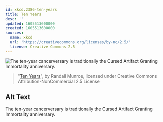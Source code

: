 ```yaml
---
id: xkcd.2386-ten-years
title: Ten Years
desc: ''
updated: 1605513600000
created: 1605513600000
sources:
  name: xkcd
  url: 'https://creativecommons.org/licenses/by-nc/2.5/'
  license: Creative Commons 2.5
---
```

![The ten-year cancerversary is traditionally the Cursed Artifact Granting Immortality anniversary.](https://imgs.xkcd.com/comics/ten_years.png)
> "[Ten Years](https://xkcd.com/2386/)", by Randall Munroe, licensed under Creative Commons Attribution-NonCommercial 2.5 License

## Alt Text
The ten-year cancerversary is traditionally the Cursed Artifact Granting Immortality anniversary.
